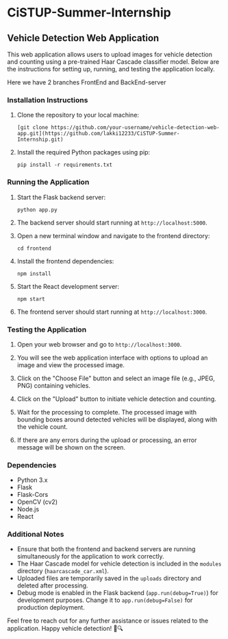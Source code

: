 # CiSTUP-Summer-Internship
## Vehicle Detection Web Application

This web application allows users to upload images for vehicle detection and counting using a pre-trained Haar Cascade classifier model. Below are the instructions for setting up, running, and testing the application locally.

Here we have 2 branches 
FrontEnd and 
BackEnd-server

### Installation Instructions

1. Clone the repository to your local machine:

   ```
   [git clone https://github.com/your-username/vehicle-detection-web-app.git](https://github.com/lakki12233/CiSTUP-Summer-Internship.git)
   ```


2. Install the required Python packages using pip:

   ```
   pip install -r requirements.txt
   ```

### Running the Application

1. Start the Flask backend server:

   ```
   python app.py
   ```

2. The backend server should start running at `http://localhost:5000`.

3. Open a new terminal window and navigate to the frontend directory:

   ```
   cd frontend
   ```

4. Install the frontend dependencies:

   ```
   npm install
   ```

5. Start the React development server:

   ```
   npm start
   ```

6. The frontend server should start running at `http://localhost:3000`.

### Testing the Application

1. Open your web browser and go to `http://localhost:3000`.

2. You will see the web application interface with options to upload an image and view the processed image.

3. Click on the "Choose File" button and select an image file (e.g., JPEG, PNG) containing vehicles.

4. Click on the "Upload" button to initiate vehicle detection and counting.

5. Wait for the processing to complete. The processed image with bounding boxes around detected vehicles will be displayed, along with the vehicle count.

6. If there are any errors during the upload or processing, an error message will be shown on the screen.

### Dependencies

- Python 3.x
- Flask
- Flask-Cors
- OpenCV (cv2)
- Node.js
- React

### Additional Notes

- Ensure that both the frontend and backend servers are running simultaneously for the application to work correctly.
- The Haar Cascade model for vehicle detection is included in the `modules` directory (`haarcascade_car.xml`).
- Uploaded files are temporarily saved in the `uploads` directory and deleted after processing.
- Debug mode is enabled in the Flask backend (`app.run(debug=True)`) for development purposes. Change it to `app.run(debug=False)` for production deployment.

Feel free to reach out for any further assistance or issues related to the application. Happy vehicle detection! 🚗🔍
